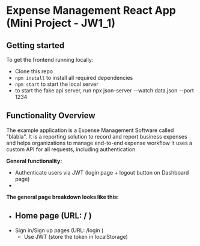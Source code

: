 # Expense Management React App (Mini Project - JW1_1)

## Getting started

To get the frontend running locally:

- Clone this repo
- `npm install` to install all required dependencies
- `npm start` to start the local server
- to start the fake api server, run npx json-server --watch data.json --port 1234

## Functionality Overview

The example application is a Expense Management Software called "blabla". It is a reporting solution to record and report business expenses and helps organizations to manage end-to-end expense workflow It uses a custom API for all requests, including authentication.

**General functionality:**

- Authenticate users via JWT (login page + logout button on Dashboard page)
-

**The general page breakdown looks like this:**

- Home page (URL: / )
  -
- Sign in/Sign up pages (URL: /login )
  - Use JWT (store the token in localStorage)
